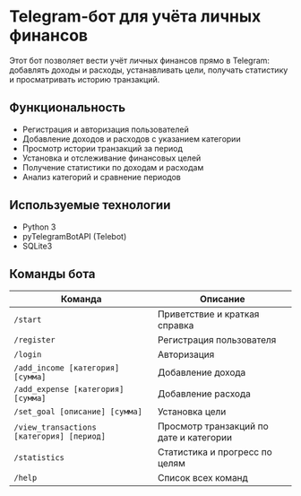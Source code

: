 # Telegram-бот для учёта личных финансов

Этот бот позволяет вести учёт личных финансов прямо в Telegram: добавлять доходы и расходы, устанавливать цели, получать статистику и просматривать историю транзакций.


## Функциональность

- Регистрация и авторизация пользователей  
- Добавление доходов и расходов с указанием категории  
- Просмотр истории транзакций за период  
- Установка и отслеживание финансовых целей  
- Получение статистики по доходам и расходам  
- Анализ категорий и сравнение периодов  


## Используемые технологии

- Python 3  
- pyTelegramBotAPI (Telebot) 
- SQLite3  


## Команды бота

| Команда | Описание |
|--------|----------|
| `/start` | Приветствие и краткая справка |
| `/register` | Регистрация пользователя |
| `/login` | Авторизация |
| `/add_income [категория] [сумма]` | Добавление дохода |
| `/add_expense [категория] [сумма]` | Добавление расхода |
| `/set_goal [описание] [сумма]` | Установка цели |
| `/view_transactions [категория] [период]` | Просмотр транзакций по дате и категории |
| `/statistics` | Статистика и прогресс по целям |
| `/help` | Список всех команд |

